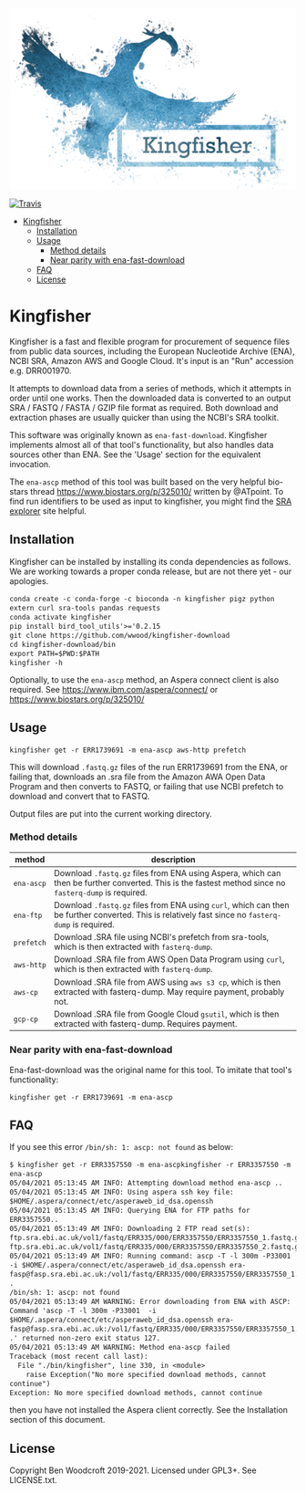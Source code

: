 <img src="images/kingfisher_logo.png" alt="Kingfisher logo" width="600"/>

[![Travis](https://api.travis-ci.org/wwood/kingfisher-download.svg?branch=main)](https://travis-ci.org/wwood/kingfisher-download)

- [Kingfisher](#kingfisher)
  - [Installation](#installation)
  - [Usage](#usage)
    - [Method details](#method-details)
    - [Near parity with ena-fast-download](#near-parity-with-ena-fast-download)
  - [FAQ](#faq)
  - [License](#license)

# Kingfisher

Kingfisher is a fast and flexible program for procurement of sequence files from public data sources, including the European Nucleotide Archive (ENA), NCBI SRA, Amazon AWS and Google Cloud. It's input is an "Run" accession e.g. DRR001970.

It attempts to download data from a series of methods, which it attempts in order until one works. Then the downloaded data is converted to an output SRA / FASTQ / FASTA / GZIP file format as required. Both download and extraction phases are usually quicker than using the NCBI's SRA toolkit.

This software was originally known as `ena-fast-download`. Kingfisher implements
almost all of that tool's functionality, but also handles data sources other
than ENA. See the 'Usage' section for the equivalent invocation.

The `ena-ascp` method of this tool was built based on the very helpful bio-stars
thread https://www.biostars.org/p/325010/ written by @ATpoint. To find run
identifiers to be used as input to kingfisher, you might find the [SRA
explorer](https://ewels.github.io/sra-explorer/) site helpful.

## Installation

Kingfisher can be installed by installing its conda dependencies as follows. We
are working towards a proper conda release, but are not there yet - our
apologies.

```
conda create -c conda-forge -c bioconda -n kingfisher pigz python extern curl sra-tools pandas requests
conda activate kingfisher
pip install bird_tool_utils'>='0.2.15
git clone https://github.com/wwood/kingfisher-download
cd kingfisher-download/bin
export PATH=$PWD:$PATH
kingfisher -h
```

Optionally, to use the `ena-ascp` method, an Aspera connect client is also required.
See https://www.ibm.com/aspera/connect/ or https://www.biostars.org/p/325010/

## Usage

```
kingfisher get -r ERR1739691 -m ena-ascp aws-http prefetch
```
This will download `.fastq.gz` files of the run ERR1739691 from the ENA, or
failing that, downloads an .sra file from the Amazon AWA Open Data Program and
then converts to FASTQ, or failing that use NCBI prefetch to download and
convert that to FASTQ.

Output files are put into the current working directory.

### Method details

|__method__ |__description__ |
| --- | --- |
|`ena-ascp`|Download `.fastq.gz` files from ENA using Aspera, which can then be further converted. This is the fastest method since no `fasterq-dump` is required.|
|`ena-ftp`|Download `.fastq.gz` files from ENA using `curl`, which can then be further converted. This is relatively fast since no `fasterq-dump` is required.|
|`prefetch`|Download .SRA file using NCBI's prefetch from sra-tools, which is then extracted with `fasterq-dump`.|
|`aws-http`|Download .SRA file from AWS Open Data Program using `curl`, which is then extracted with `fasterq-dump`.|
|`aws-cp`|Download .SRA file from AWS using `aws s3 cp`, which is then extracted with fasterq-dump. May require payment, probably not.|
|`gcp-cp`|Download .SRA file from Google Cloud `gsutil`, which is then extracted with fasterq-dump. Requires payment.|

### Near parity with ena-fast-download

Ena-fast-download was the original name for this tool. To imitate that tool's
functionality:

```
kingfisher get -r ERR1739691 -m ena-ascp
```

## FAQ
If you see this error `/bin/sh: 1: ascp: not found` as below:
```
$ kingfisher get -r ERR3357550 -m ena-ascpkingfisher -r ERR3357550 -m ena-ascp
05/04/2021 05:13:45 AM INFO: Attempting download method ena-ascp ..
05/04/2021 05:13:45 AM INFO: Using aspera ssh key file: $HOME/.aspera/connect/etc/asperaweb_id_dsa.openssh
05/04/2021 05:13:45 AM INFO: Querying ENA for FTP paths for ERR3357550..
05/04/2021 05:13:49 AM INFO: Downloading 2 FTP read set(s): ftp.sra.ebi.ac.uk/vol1/fastq/ERR335/000/ERR3357550/ERR3357550_1.fastq.gz, ftp.sra.ebi.ac.uk/vol1/fastq/ERR335/000/ERR3357550/ERR3357550_2.fastq.gz
05/04/2021 05:13:49 AM INFO: Running command: ascp -T -l 300m -P33001  -i $HOME/.aspera/connect/etc/asperaweb_id_dsa.openssh era-fasp@fasp.sra.ebi.ac.uk:/vol1/fastq/ERR335/000/ERR3357550/ERR3357550_1.fastq.gz .
/bin/sh: 1: ascp: not found
05/04/2021 05:13:49 AM WARNING: Error downloading from ENA with ASCP: Command 'ascp -T -l 300m -P33001  -i $HOME/.aspera/connect/etc/asperaweb_id_dsa.openssh era-fasp@fasp.sra.ebi.ac.uk:/vol1/fastq/ERR335/000/ERR3357550/ERR3357550_1.fastq.gz .' returned non-zero exit status 127.
05/04/2021 05:13:49 AM WARNING: Method ena-ascp failed
Traceback (most recent call last):
  File "./bin/kingfisher", line 330, in <module>
    raise Exception("No more specified download methods, cannot continue")
Exception: No more specified download methods, cannot continue
```
then you have not installed the Aspera client correctly. See the Installation section of this document.


## License

Copyright Ben Woodcroft 2019-2021. Licensed under GPL3+. See LICENSE.txt.
